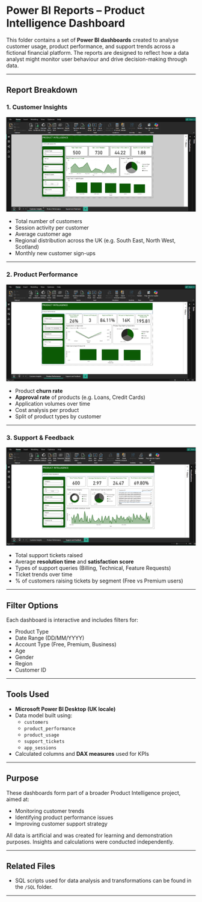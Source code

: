 # Power BI Reports – Product Intelligence Dashboard

This folder contains a set of **Power BI dashboards** created to analyse customer usage, product performance, and support trends across a fictional financial platform. The reports are designed to reflect how a data analyst might monitor user behaviour and drive decision-making through data.

---

##  Report Breakdown

### 1. Customer Insights
![Customer Insights](../screenshots/customer_insights.png)
- Total number of customers
- Session activity per customer
- Average customer age
- Regional distribution across the UK (e.g. South East, North West, Scotland)
- Monthly new customer sign-ups

---

### 2. Product Performance
![Product Performance](../screenshots/product_performance.png)
- Product **churn rate**
- **Approval rate** of products (e.g. Loans, Credit Cards)
- Application volumes over time
- Cost analysis per product
- Split of product types by customer

---

### 3. Support & Feedback
![Support and Feedback](../screenshots/support_and_feedback.png)
- Total support tickets raised
- Average **resolution time** and **satisfaction score**
- Types of support queries (Billing, Technical, Feature Requests)
- Ticket trends over time
- % of customers raising tickets by segment (Free vs Premium users)

---

## Filter Options
Each dashboard is interactive and includes filters for:
- Product Type
- Date Range (DD/MM/YYYY)
- Account Type (Free, Premium, Business)
- Age
- Gender
- Region
- Customer ID

---

## Tools Used
- **Microsoft Power BI Desktop (UK locale)**
- Data model built using:
  - `customers`
  - `product_performance`
  - `product_usage`
  - `support_tickets`
  - `app_sessions`
- Calculated columns and **DAX measures** used for KPIs

---

## Purpose
These dashboards form part of a broader Product Intelligence project, aimed at:
- Monitoring customer trends
- Identifying product performance issues
- Improving customer support strategy

All data is artificial and was created for learning and demonstration purposes. Insights and calculations were conducted independently.

---

## Related Files
- SQL scripts used for data analysis and transformations can be found in the `/SQL` folder.

---
